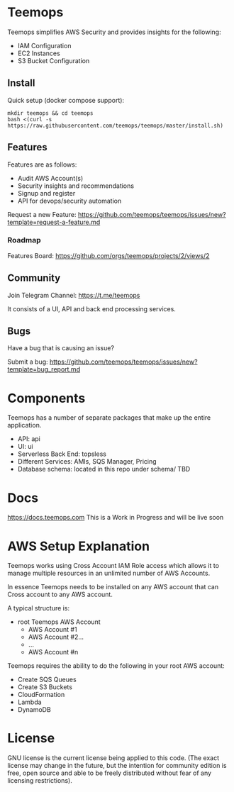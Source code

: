 # Teemops

Teemops simplifies AWS Security and provides insights for the following:
* IAM Configuration
* EC2 Instances
* S3 Bucket Configuration

## Install

Quick setup (docker compose support):

```
mkdir teemops && cd teemops
bash <(curl -s https://raw.githubusercontent.com/teemops/teemops/master/install.sh)
```

## Features

Features are as follows:
* Audit AWS Account(s)
* Security insights and recommendations
* Signup and register
* API for devops/security automation

Request a new Feature:
https://github.com/teemops/teemops/issues/new?template=request-a-feature.md

### Roadmap

Features Board:
https://github.com/orgs/teemops/projects/2/views/2

## Community

Join Telegram Channel: https://t.me/teemops

It consists of a UI, API and back end processing services.

## Bugs

Have a bug that is causing an issue?

Submit a bug: https://github.com/teemops/teemops/issues/new?template=bug_report.md

# Components

Teemops has a number of separate packages that make up the entire application.

- API: api
- UI: ui
- Serverless Back End: topsless
- Different Services: AMIs, SQS Manager, Pricing
- Database schema: located in this repo under schema/ TBD

# Docs

https://docs.teemops.com This is a Work in Progress and will be live soon

# AWS Setup Explanation

Teemops works using Cross Account IAM Role access which allows it to manage multiple resources in an unlimited number of AWS Accounts.

In essence Teemops needs to be installed on any AWS account that can Cross account to any AWS account.

A typical structure is:

- root Teemops AWS Account
  - AWS Account #1
  - AWS Account #2...
  - ...
  - AWS Account #n

Teemops requires the ability to do the following in your root AWS account:

- Create SQS Queues
- Create S3 Buckets
- CloudFormation
- Lambda
- DynamoDB

# License

GNU license is the current license being applied to this code. (The exact license may change in the future, but the intention for community edition is free, open source and able to be freely distributed without fear of any licensing restrictions).

